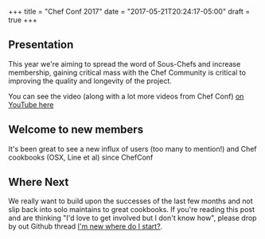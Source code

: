 +++
title = "Chef Conf 2017"
date = "2017-05-21T20:24:17-05:00"
draft = true
+++

## Presentation

This year we're aiming to spread the word of Sous-Chefs and increase membership, gaining critical mass with the Chef Community is critical to improving the quality and longevity of the project.

You can see the video (along with a lot more videos from Chef Conf) [on YouTube here](https://www.youtube.com/watch?v=k-g3mNO-eN8)

## Welcome to new members

It's been great to see a new influx of users (too many to mention!) and Chef cookbooks (OSX, Line et al) since ChefConf

## Where Next

We really want to build upon the successes of the last few months and not slip back into solo maintains to great cookbooks. If you're reading this post and are thinking "I'd love to get involved but I don't know how", please drop by out Github thread [I'm new where do I start?](https://github.com/sous-chefs/meta/issues/84).
